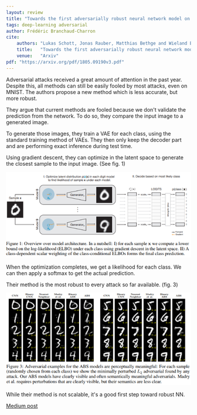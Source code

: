 ```yaml
---
layout: review
title: "Towards the first adversarially robust neural network model on MNIST"
tags: deep-learning adversarial
author: Frédéric Branchaud-Charron
cite:
    authors: "Lukas Schott, Jonas Rauber, Matthias Bethge and Wieland Brendel"
    title:   "Towards the first adversarially robust neural network model on MNIST"
    venue:   "Arxiv"
pdf: "https://arxiv.org/pdf/1805.09190v3.pdf"
---
```


Adversarial attacks received a great amount of attention in the past year. Despite this, all methods can still be easily fooled by most attacks, even on MNIST.
The authors propose a new method which is less accurate, but more robust.

They argue that current methods are fooled because we don't validate the prediction from the network. To do so, they compare the input image to a generated image.

To generate those images, they train a VAE for each class, using the standard training method of VAEs. They then only keep the decoder part and are performing exact inference during test time.

Using gradient descent, they can optimize in the latent space to generate the closest sample to the input image. (See fig. 1)

![](/deep-learning/images/mnist-adv/fig1.png)

When the optimization completes, we get a likelihood for each class. We can then apply a softmax to get the actual prediction.


Their method is the most robust to every attack so far available. (fig. 3)

![](/deep-learning/images/mnist-adv/fig3.png)

While their method is not scalable, it's a good first step toward robust NN.

[Medium post](https://medium.com/bethgelab/ai-still-fails-on-robust-handwritten-digit-recognition-and-how-to-fix-it-a432d84ede18)
